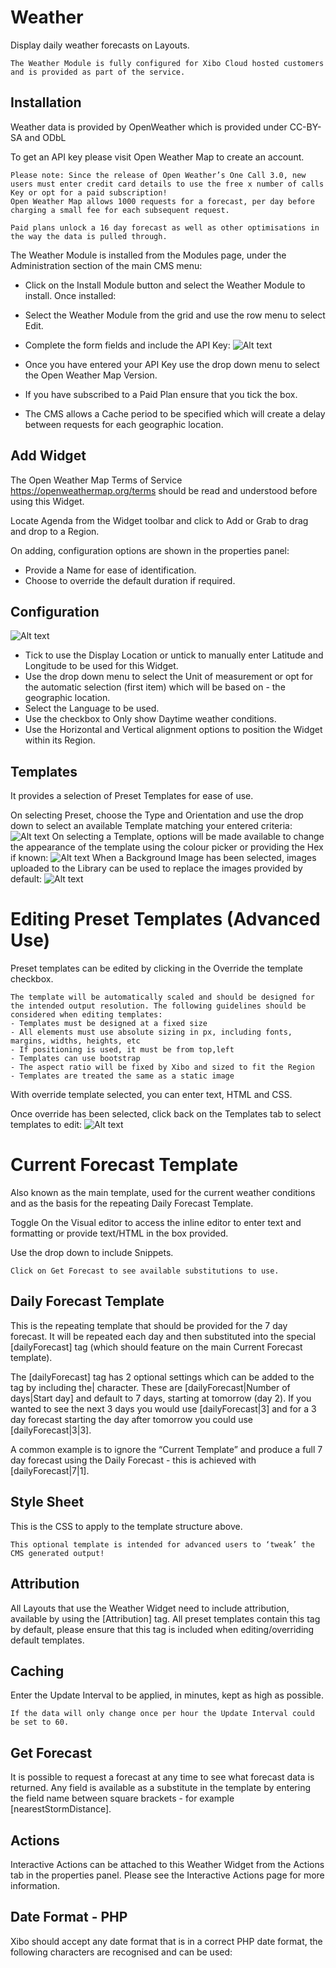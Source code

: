 # Weather

Display daily weather forecasts on Layouts.

```
The Weather Module is fully configured for Xibo Cloud hosted customers and is provided as part of the service.
```

## Installation

Weather data is provided by OpenWeather which is provided under CC-BY-SA and ODbL

To get an API key please visit Open Weather Map to create an account.

```
Please note: Since the release of Open Weather’s One Call 3.0, new users must enter credit card details to use the free x number of calls Key or opt for a paid subscription!
Open Weather Map allows 1000 requests for a forecast, per day before charging a small fee for each subsequent request.

Paid plans unlock a 16 day forecast as well as other optimisations in the way the data is pulled through.

```

The Weather Module is installed from the Modules page, under the Administration section of the main CMS menu:

- Click on the Install Module button and select the Weather Module to install.
  Once installed:

- Select the Weather Module from the grid and use the row menu to select Edit.

- Complete the form fields and include the API Key:
  ![Alt text](weather2.png)

- Once you have entered your API Key use the drop down menu to select the Open Weather Map Version.
- If you have subscribed to a Paid Plan ensure that you tick the box.
- The CMS allows a Cache period to be specified which will create a delay between requests for each geographic location.

## Add Widget

The Open Weather Map Terms of Service https://openweathermap.org/terms should be read and understood before using this Widget.

Locate Agenda from the Widget toolbar and click to Add or Grab to drag and drop to a Region.

On adding, configuration options are shown in the properties panel:

- Provide a Name for ease of identification.
- Choose to override the default duration if required.

## Configuration

![Alt text](weather3.png)

- Tick to use the Display Location or untick to manually enter Latitude and Longitude to be used for this Widget.
- Use the drop down menu to select the Unit of measurement or opt for the automatic selection (first item) which will be based on - the geographic location.
- Select the Language to be used.
- Use the checkbox to Only show Daytime weather conditions.
- Use the Horizontal and Vertical alignment options to position the Widget within its Region.

## Templates

It provides a selection of Preset Templates for ease of use.

On selecting Preset, choose the Type and Orientation and use the drop down to select an available Template matching your entered criteria:
![Alt text](weather4.png)
On selecting a Template, options will be made available to change the appearance of the template using the colour picker or providing the Hex if known:
![Alt text](weather5.png)
When a Background Image has been selected, images uploaded to the Library can be used to replace the images provided by default:
![Alt text](weather6.png)

# Editing Preset Templates (Advanced Use)

Preset templates can be edited by clicking in the Override the template checkbox.

```
The template will be automatically scaled and should be designed for the intended output resolution. The following guidelines should be considered when editing templates:
- Templates must be designed at a fixed size
- All elements must use absolute sizing in px, including fonts, margins, widths, heights, etc
- If positioning is used, it must be from top,left
- Templates can use bootstrap
- The aspect ratio will be fixed by Xibo and sized to fit the Region
- Templates are treated the same as a static image
```

With override template selected, you can enter text, HTML and CSS.

Once override has been selected, click back on the Templates tab to select templates to edit:
![Alt text](weather7.png)

# Current Forecast Template

Also known as the main template, used for the current weather conditions and as the basis for the repeating Daily Forecast Template.

Toggle On the Visual editor to access the inline editor to enter text and formatting or provide text/HTML in the box provided.

Use the drop down to include Snippets.

```
Click on Get Forecast to see available substitutions to use.
```

## Daily Forecast Template

This is the repeating template that should be provided for the 7 day forecast. It will be repeated each day and then substituted into the special [dailyForecast] tag (which should feature on the main Current Forecast template).

The [dailyForecast] tag has 2 optional settings which can be added to the tag by including the| character. These are [dailyForecast|Number of days|Start day] and default to 7 days, starting at tomorrow (day 2). If you wanted to see the next 3 days you would use [dailyForecast|3] and for a 3 day forecast starting the day after tomorrow you could use [dailyForecast|3|3].

A common example is to ignore the “Current Template” and produce a full 7 day forecast using the Daily Forecast - this is achieved with [dailyForecast|7|1].

## Style Sheet

This is the CSS to apply to the template structure above.

```
This optional template is intended for advanced users to ‘tweak’ the CMS generated output!
```

## Attribution

All Layouts that use the Weather Widget need to include attribution, available by using the [Attribution] tag. All preset templates contain this tag by default, please ensure that this tag is included when editing/overriding default templates.

## Caching

Enter the Update Interval to be applied, in minutes, kept as high as possible.

```
If the data will only change once per hour the Update Interval could be set to 60.
```

## Get Forecast

It is possible to request a forecast at any time to see what forecast data is returned. Any field is available as a substitute in the template by entering the field name between square brackets - for example [nearestStormDistance].

## Actions

Interactive Actions can be attached to this Weather Widget from the Actions tab in the properties panel. Please see the Interactive Actions page for more information.

## Date Format - PHP

Xibo should accept any date format that is in a correct PHP date format, the following characters are recognised and can be used:
